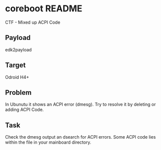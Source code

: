 coreboot README
===============

CTF - Mixed up ACPI Code

## Payload

edk2payload

## Target

Odroid H4+

## Problem

In Ubunutu it shows an ACPI error (dmesg). Try to resolve it by deleting or adding ACPI Code.

## Task

Check the dmesg output an dsearch for ACPI errors. Some ACPI code lies within the file in your mainboard directory.
